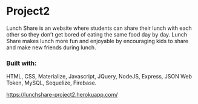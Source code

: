# Project2

Lunch Share is an website where students can share their lunch with each other so they don’t get bored of eating the same food day by day. Lunch Share makes lunch more fun and enjoyable by encouraging kids to share and make new friends during lunch.

### Built with:
HTML, CSS, Materialize, Javascript, JQuery, NodeJS, Express, JSON Web Token, MySQL, Sequelize, Firebase.

https://lunchshare-project2.herokuapp.com/
